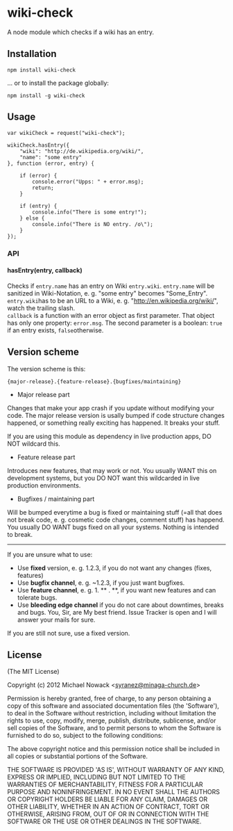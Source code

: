 # wiki-check

A node module which checks if a wiki has an entry.

## Installation

`npm install wiki-check`

... or to install the package globally:

`npm install -g wiki-check`

## Usage

    var wikiCheck = request("wiki-check");

    wikiCheck.hasEntry({
        "wiki": "http://de.wikipedia.org/wiki/",
        "name": "some entry"
    }, function (error, entry) {

        if (error) {
            console.error("Upps: " + error.msg);
            return;
        }

        if (entry) {
            console.info("There is some entry!");
        } else {
            console.info("There is NO entry. /o\");
        }
    });

### API

#### __hasEntry__(entry, callback)

Checks if `entry.name` has an entry on Wiki `entry.wiki`. `entry.name` will be sanitized in Wiki-Notation, e. g. "some entry" becomes "Some_Entry". `entry.wiki`has to be an URL to a Wiki, e. g. "http://en.wikipedia.org/wiki/", watch the trailing slash.  
`callback` is a function with an error object as first parameter. That object has only one property: `error.msg`. The second parameter is a boolean: `true` if an entry exists, `false`otherwise.


## Version scheme

The version scheme is this:

    {major-release}.{feature-release}.{bugfixes/maintaining}

 - Major release part

Changes that make your app crash if you update without modifying your code. The major release version is usally bumped if code structure changes happened, or something really exciting has happened. It breaks your stuff.

If you are using this module as dependency in live production apps, DO NOT wildcard this.

 - Feature release part

Introduces new features, that may work or not. You usually WANT this on development systems, but you DO NOT want this wildcarded in live production environments.

 - Bugfixes / maintaining part

Will be bumped everytime a bug is fixed or maintaining stuff (=all that does not break code, e. g. cosmetic code changes, comment stuff) has happend. You usually DO WANT bugs fixed on all your systems. Nothing is intended to break.

----------

If  you are unsure what to use:

 - Use __fixed__ version, e. g. 1.2.3, if you do not want any changes (fixes, features)
 - Use __bugfix channel__, e. g. ~1.2.3, if you just want bugfixes.
 - Use __feature channel__, e. g. 1. ** . **, if you want new features and can tolerate bugs.
 - Use __bleeding edge channel__ if you do not care about downtimes, breaks and bugs. You, Sir, are My best friend. Issue Tracker is open and I will answer your mails for sure.

If you are still not sure, use a fixed version.

## License

(The MIT License)

Copyright (c) 2012 Michael Nowack &lt;syranez@minaga-church.de&gt;

Permission is hereby granted, free of charge, to any person obtaining
a copy of this software and associated documentation files (the
'Software'), to deal in the Software without restriction, including
without limitation the rights to use, copy, modify, merge, publish,
distribute, sublicense, and/or sell copies of the Software, and to
permit persons to whom the Software is furnished to do so, subject to
the following conditions:

The above copyright notice and this permission notice shall be
included in all copies or substantial portions of the Software.

THE SOFTWARE IS PROVIDED 'AS IS', WITHOUT WARRANTY OF ANY KIND,
EXPRESS OR IMPLIED, INCLUDING BUT NOT LIMITED TO THE WARRANTIES OF
MERCHANTABILITY, FITNESS FOR A PARTICULAR PURPOSE AND NONINFRINGEMENT.
IN NO EVENT SHALL THE AUTHORS OR COPYRIGHT HOLDERS BE LIABLE FOR ANY
CLAIM, DAMAGES OR OTHER LIABILITY, WHETHER IN AN ACTION OF CONTRACT,
TORT OR OTHERWISE, ARISING FROM, OUT OF OR IN CONNECTION WITH THE
SOFTWARE OR THE USE OR OTHER DEALINGS IN THE SOFTWARE.
